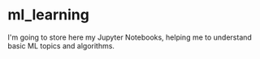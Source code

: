 # ml_learning
I'm going to store here my Jupyter Notebooks, helping me to understand basic ML topics and algorithms.
